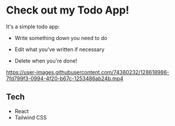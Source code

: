 # Check out my Todo App! 

It's a simple todo app:

* Write something down you need to do 

* Edit what you've written if necessary

* Delete when you're done! 


https://user-images.githubusercontent.com/74380232/128618986-7fd799f3-0994-4f20-b67c-1253486ab24b.mp4

## Tech

* React
* Tailwind CSS
